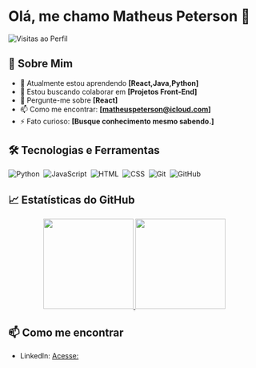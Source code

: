 # Olá, me chamo Matheus Peterson 👋

![Visitas ao Perfil](https://komarev.com/ghpvc/?matheuspeterson01=MatheusPeterson01&color=green)

## 🚀 Sobre Mim

- 🌱 Atualmente estou aprendendo **[React,Java,Python]**
- 👯 Estou buscando colaborar em **[Projetos Front-End]**
- 💬 Pergunte-me sobre **[React]**
- 📫 Como me encontrar: **[matheuspeterson@icloud.com]**
- ⚡ Fato curioso: **[Busque conhecimento mesmo sabendo.]**

## 🛠 Tecnologias e Ferramentas

![Python](https://img.shields.io/badge/-Python-05122A?style=flat&logo=python)&nbsp;
![JavaScript](https://img.shields.io/badge/-JavaScript-05122A?style=flat&logo=javascript)&nbsp;
![HTML](https://img.shields.io/badge/-HTML-05122A?style=flat&logo=html5)&nbsp;
![CSS](https://img.shields.io/badge/-CSS-05122A?style=flat&logo=css3&logoColor=1572B6)&nbsp;
![Git](https://img.shields.io/badge/-Git-05122A?style=flat&logo=git)&nbsp;
![GitHub](https://img.shields.io/badge/-GitHub-05122A?style=flat&logo=github)&nbsp;

## 📈 Estatísticas do GitHub

<p align="center">
  <a href="https://github.com/matheuspeterson01">
    <img height="180em" src="https://github-readme-stats.vercel.app/api?username=seu-usuario&show_icons=true&theme=dark&include_all_commits=true&count_private=true"/>
    <img height="180em" src="https://github-readme-stats.vercel.app/api/top-langs/?username=seu-usuario&layout=compact&langs_count=7&theme=dark"/>
  </a>
</p>


## 📫 Como me encontrar

- LinkedIn: [Acesse:](https://www.linkedin.com/in/matheus-peterson-39a88923b/)
